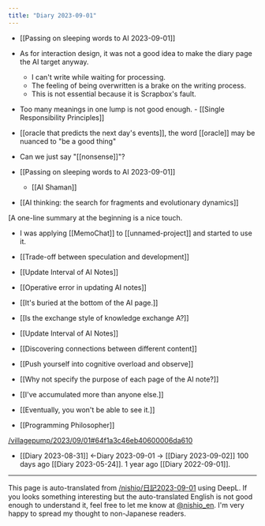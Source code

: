 ```yaml
---
title: "Diary 2023-09-01"
---
```



- [[Passing on sleeping words to AI 2023-09-01]]


- As for interaction design, it was not a good idea to make the diary page the AI target anyway.
    - I can't write while waiting for processing.
    - The feeling of being overwritten is a brake on the writing process.
    - This is not essential because it is Scrapbox's fault.
- Too many meanings in one lump is not good enough.
        - [[Single Responsibility Principles]]


- [[oracle that predicts the next day's events]], the word [[oracle]] may be nuanced to "be a good thing"
- Can we just say "[[nonsense]]"?

- [[Passing on sleeping words to AI 2023-09-01]]
    - [[AI Shaman]]


- [[AI thinking: the search for fragments and evolutionary dynamics]]

[A one-line summary at the beginning is a nice touch.
- I was applying [[MemoChat]] to [[unnamed-project]] and started to use it.

- [[Trade-off between speculation and development]]

- [[Update Interval of AI Notes]]

- [[Operative error in updating AI notes]]
- [[It's buried at the bottom of the AI page.]]

- [[Is the exchange style of knowledge exchange A?]]

- [[Update Interval of AI Notes]]

- [[Discovering connections between different content]]

- [[Push yourself into cognitive overload and observe]]
- [[Why not specify the purpose of each page of the AI note?]]


- [[I've accumulated more than anyone else.]]


- [[Eventually, you won't be able to see it.]]

- [[Programming Philosopher]]

[/villagepump/2023/09/01#64f1a3c46eb40600006da610](https://scrapbox.io/villagepump/2023/09/01#64f1a3c46eb40600006da610)

- [[Diary 2023-08-31]] ←Diary 2023-09-01 → [[Diary 2023-09-02]]
100 days ago [[Diary 2023-05-24]].
1 year ago [[Diary 2022-09-01]].
---
This page is auto-translated from [/nishio/日記2023-09-01](https://scrapbox.io/nishio/日記2023-09-01) using DeepL. If you looks something interesting but the auto-translated English is not good enough to understand it, feel free to let me know at [@nishio_en](https://twitter.com/nishio_en). I'm very happy to spread my thought to non-Japanese readers.